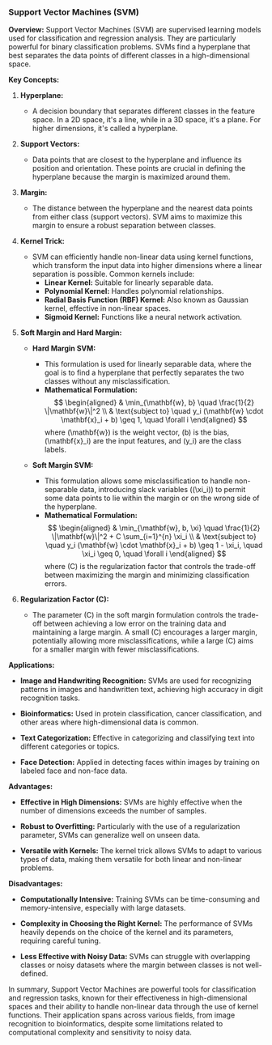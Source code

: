 ### Support Vector Machines (SVM)

**Overview:**
Support Vector Machines (SVM) are supervised learning models used for classification and regression analysis. They are particularly powerful for binary classification problems. SVMs find a hyperplane that best separates the data points of different classes in a high-dimensional space.

**Key Concepts:**

1. **Hyperplane:**
   - A decision boundary that separates different classes in the feature space. In a 2D space, it's a line, while in a 3D space, it's a plane. For higher dimensions, it's called a hyperplane.

2. **Support Vectors:**
   - Data points that are closest to the hyperplane and influence its position and orientation. These points are crucial in defining the hyperplane because the margin is maximized around them.

3. **Margin:**
   - The distance between the hyperplane and the nearest data points from either class (support vectors). SVM aims to maximize this margin to ensure a robust separation between classes.

4. **Kernel Trick:**
   - SVM can efficiently handle non-linear data using kernel functions, which transform the input data into higher dimensions where a linear separation is possible. Common kernels include:
     - **Linear Kernel:** Suitable for linearly separable data.
     - **Polynomial Kernel:** Handles polynomial relationships.
     - **Radial Basis Function (RBF) Kernel:** Also known as Gaussian kernel, effective in non-linear spaces.
     - **Sigmoid Kernel:** Functions like a neural network activation.

5. **Soft Margin and Hard Margin:**
   - **Hard Margin SVM:**
     - This formulation is used for linearly separable data, where the goal is to find a hyperplane that perfectly separates the two classes without any misclassification. 
     - **Mathematical Formulation:**
       $$
       \begin{aligned}
       & \min_{\mathbf{w}, b} \quad \frac{1}{2} \|\mathbf{w}\|^2 \\
       & \text{subject to} \quad y_i (\mathbf{w} \cdot \mathbf{x}_i + b) \geq 1, \quad \forall i
       \end{aligned}
       $$
       where \(\mathbf{w}\) is the weight vector, \(b\) is the bias, \(\mathbf{x}_i\) are the input features, and \(y_i\) are the class labels.

   - **Soft Margin SVM:**
     - This formulation allows some misclassification to handle non-separable data, introducing slack variables (\(\xi_i\)) to permit some data points to lie within the margin or on the wrong side of the hyperplane.
     - **Mathematical Formulation:**
       $$
       \begin{aligned}
       & \min_{\mathbf{w}, b, \xi} \quad \frac{1}{2} \|\mathbf{w}\|^2 + C \sum_{i=1}^{n} \xi_i \\
       & \text{subject to} \quad y_i (\mathbf{w} \cdot \mathbf{x}_i + b) \geq 1 - \xi_i, \quad \xi_i \geq 0, \quad \forall i
       \end{aligned}
       $$
       where \(C\) is the regularization factor that controls the trade-off between maximizing the margin and minimizing classification errors.

6. **Regularization Factor (C):**
   - The parameter \(C\) in the soft margin formulation controls the trade-off between achieving a low error on the training data and maintaining a large margin. A small \(C\) encourages a larger margin, potentially allowing more misclassifications, while a large \(C\) aims for a smaller margin with fewer misclassifications.

**Applications:**

- **Image and Handwriting Recognition:**
  SVMs are used for recognizing patterns in images and handwritten text, achieving high accuracy in digit recognition tasks.

- **Bioinformatics:**
  Used in protein classification, cancer classification, and other areas where high-dimensional data is common.

- **Text Categorization:**
  Effective in categorizing and classifying text into different categories or topics.

- **Face Detection:**
  Applied in detecting faces within images by training on labeled face and non-face data.

**Advantages:**

- **Effective in High Dimensions:**
  SVMs are highly effective when the number of dimensions exceeds the number of samples.
  
- **Robust to Overfitting:**
  Particularly with the use of a regularization parameter, SVMs can generalize well on unseen data.

- **Versatile with Kernels:**
  The kernel trick allows SVMs to adapt to various types of data, making them versatile for both linear and non-linear problems.

**Disadvantages:**

- **Computationally Intensive:**
  Training SVMs can be time-consuming and memory-intensive, especially with large datasets.

- **Complexity in Choosing the Right Kernel:**
  The performance of SVMs heavily depends on the choice of the kernel and its parameters, requiring careful tuning.

- **Less Effective with Noisy Data:**
  SVMs can struggle with overlapping classes or noisy datasets where the margin between classes is not well-defined.

In summary, Support Vector Machines are powerful tools for classification and regression tasks, known for their effectiveness in high-dimensional spaces and their ability to handle non-linear data through the use of kernel functions. Their application spans across various fields, from image recognition to bioinformatics, despite some limitations related to computational complexity and sensitivity to noisy data.